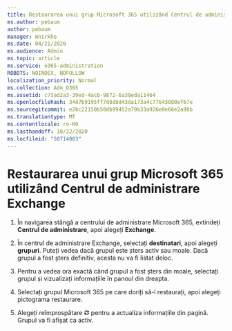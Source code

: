 ```yaml
---
title: Restaurarea unui grup Microsoft 365 utilizând Centrul de administrare Exchange
ms.author: pebaum
author: pebaum
manager: mnirkhe
ms.date: 04/21/2020
ms.audience: Admin
ms.topic: article
ms.service: o365-administration
ROBOTS: NOINDEX, NOFOLLOW
localization_priority: Normal
ms.collection: Adm_O365
ms.assetid: c73ad2a3-39ed-4acb-9872-6a38eda11464
ms.openlocfilehash: 34d7b9195ff7d8d8d43da173a4c77643080ef67e
ms.sourcegitcommit: e2bc22150b58db99452a79b33a926e0e66e2a98b
ms.translationtype: MT
ms.contentlocale: ro-RO
ms.lasthandoff: 10/22/2020
ms.locfileid: "50714003"
---
```

# <a name="restore-a-microsoft-365-group-using-the-exchange-admin-center"></a>Restaurarea unui grup Microsoft 365 utilizând Centrul de administrare Exchange

1. În navigarea stângă a centrului de administrare Microsoft 365, extindeți **Centrul de administrare**, apoi alegeți **Exchange**.
    
2. În centrul de administrare Exchange, selectați **destinatari**, apoi alegeți **grupuri**. Puteți vedea dacă grupul este șters activ sau moale. Dacă grupul a fost șters definitiv, acesta nu va fi listat deloc.
    
3. Pentru a vedea ora exactă când grupul a fost șters din moale, selectați grupul și vizualizați informațiile în panoul din dreapta.
    
4. Selectați grupul Microsoft 365 pe care doriți să-l restaurați, apoi alegeți pictograma restaurare.
    
5. Alegeți reîmprospătare ![Pictograma reîmprospătare](media/6464df90-2a91-4c1f-92a6-9a38c7696ac3.gif) pentru a actualiza informațiile din pagină. Grupul va fi afișat ca activ. 
    

